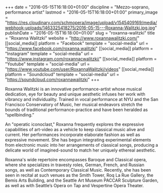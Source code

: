 +++
date = "2016-05-15T16:18:00+01:00"
discipline = "Mezzo-soprano, performance artist"
lastmod = "2016-05-15T16:18:00+01:00"
primary_image = "https://res.cloudinary.com/schmopera/image/upload/v1545409169/media/webhook-uploads/1463325418275/2016-05-15---Roxanna-Walitzki.jpg.jpg"
publishDate = "2016-05-15T16:18:00+01:00"
slug = "roxanna-walitzki"
title = "Roxanna Walitzki"
website = "http://www.roxannawalitzki.com/"
[[social_media]]
platform = "Facebook"
template = "social-media"
url = "https://www.facebook.com/roxanna.walitzki"
[[social_media]]
platform = "Instagram"
template = "social-media"
url = "https://www.instagram.com/roxannacwalitzki/"
[[social_media]]
platform = "Youtube"
template = "social-media"
url = "https://www.youtube.com/user/RoxannaWalitzki/videos"
[[social_media]]
platform = "Soundcloud"
template = "social-media"
url = "https://soundcloud.com/roxannawalitzki"
+++

Roxanna Walitzki is an innovative performance-artist whose musical dedication, eye for beauty and unique aesthetic infuses her work with vibrancy and individuality. Trained in vocal performance at NYU and the San Francisco Conservatory of Music, her musical endeavors stretch the bounds of traditional performance-practice and have been heralded as “spellbinding.”

An "operatic iconoclast," Roxanna frequently explores the expressive capabilities of art-video as a vehicle to keep classical music alive and current.  Her performances incorporate elaborate fashion as well as expressive movement.  She has begun integrating experimental elements from electronic music into her arrangements of classical songs, producing a delicate world of imagined-sound to match her uniquely ethereal aesthetic.

Roxanna's wide repertoire encompasses Baroque and Classical opera, where she specializes in travesty roles, German, French, and Russian songs, as well as Contemporary Classical Music.  Recently, she has been seen in recital at such venues as the Smith Tower, Roq La Rue Gallery, the Bemis Arts Building, and the Seattle Art Museum PACCAR Sculpture Garden, as well as with Seattle’s Opera on Tap and Vespertine Opera Theater.  
